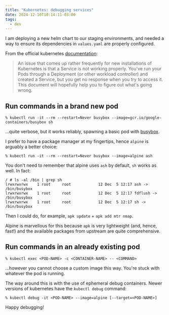 ```yaml
---
title: "Kubernetes: debugging services"
date: 2024-12-16T10:14:11-03:00
tags:
  - dev
---
```


I am deploying a new helm chart to our staging environments, and needed a way to
ensure its dependencies in `values.yaml` are properly configured.

From the official kubernetes
[documentation](https://kubernetes.io/docs/tasks/debug/debug-application/debug-service/):

> An issue that comes up rather frequently for new installations of Kubernetes
> is that a Service is not working properly. You've run your Pods through a
> Deployment (or other workload controller) and created a Service, but you get
> no response when you try to access it. This document will hopefully help you
> to figure out what's going wrong.


## Run commands in a brand new pod

```shell
% kubectl run -it --rm --restart=Never busybox --image=gcr.io/google-containers/busybox sh
```

...quite verbose, but it works reliably, spawning a basic pod with
[busybox](https://www.busybox.net/).

I prefer to have a package manager at my fingertips, hence `alpine` is arguably
a better choice:

```shell
% kubectl run -it --rm --restart=Never busybox --image=alpine ash
```

You don't need to remember that alpine uses `ash` by default, `sh` works as
well. In fact:

```shell
/ # ls -al /bin | grep sh
lrwxrwxrwx    1 root     root            12 Dec  5 12:17 ash -> /bin/busybox
lrwxrwxrwx    1 root     root            12 Dec  5 12:17 fdflush -> /bin/busybox
lrwxrwxrwx    1 root     root            12 Dec  5 12:17 sh -> /bin/busybox
```

Then I could do, for example, `apk update` + `apk add mtr nmap`.

Alpine is marvellous for this because `apk` is very lightweight (and, hence,
fast!) and the available packages from upstream are quite comprehensive.

## Run commands in an already existing pod

```shell
% kubectl exec <POD-NAME> -c <CONTAINER-NAME> -- <COMMAND>
```

...however you cannot choose a custom image this way. You're stuck with whatever
the pod is running.

The way around this is with the use of ephemeral debug containers. Newer
versions of kubernetes have the `kubectl debug` command:

```shell
% kubectl debug -it <POD-NAME> --image=alpine [--target=<POD-NAME>]
```

Happy debugging!
